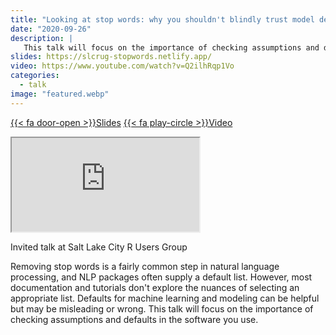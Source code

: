 ```yaml
---
title: "Looking at stop words: why you shouldn't blindly trust model defaults"
date: "2020-09-26"
description: |
   This talk will focus on the importance of checking assumptions and defaults in the software you use.
slides: https://slcrug-stopwords.netlify.app/
video: https://www.youtube.com/watch?v=Q2ilhRqp1Vo
categories:
  - talk
image: "featured.webp"
---
```






<a href="https://slcrug-stopwords.netlify.app/" class="listing-slides btn-links">{{< fa door-open >}}Slides<a>
<a href="https://www.youtube.com/watch?v=Q2ilhRqp1Vo" class="listing-video btn-links">{{< fa play-circle >}}Video<a>

<iframe class="slide-deck" src="https://slcrug-stopwords.netlify.app/"></iframe>

Invited talk at Salt Lake City R Users Group

Removing stop words is a fairly common step in natural language processing, and NLP packages often supply a default list. However, most documentation and tutorials don't explore the nuances of selecting an appropriate list. Defaults for machine learning and modeling can be helpful but may be misleading or wrong. This talk will focus on the importance of checking assumptions and defaults in the software you use.
